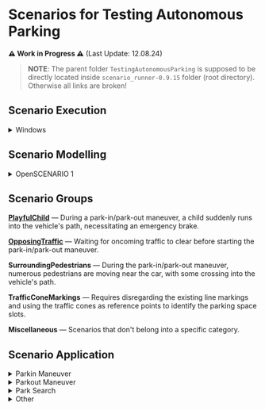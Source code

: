 # Scenarios for Testing Autonomous Parking

**⚠️ Work in Progress ⚠️** (Last Update: 12.08.24)

> **NOTE**: The parent folder `TestingAutonomousParking` is supposed to be directly located inside `scenario_runner-0.9.15` folder (root directory). Otherwise all links are broken!

## Scenario Execution

<details>
 <summary> Windows </summary>
<br>

**Requirement**:

- Completed Setup for [CARLA](https://carla.readthedocs.io/en/latest/start_quickstart/) and [ScenarioRunner](../../Docs/index.md)
- Setup of all files in `integrate` (see comment in each .py file) in order to support `criteria_CustomFinallyInTargetArea` in OpenSCENARIO files.
- Running CARLA Instance (CarlaUE4.exe)

**1. Start ScenarioRunner** from root Scenario Runner folder:
> ```
> py -3.7 scenario_runner.py --openscenario TestingAutonomousParking/scenarios/FILENAME.xosc --json
> ```

Example: `py -3.7 scenario_runner.py --openscenario TestingAutonomousParking/scenarios/PlayfulChild.xosc --json`

**2. Connect with Ego Vehicle**: Execute `manual_drive.py` (from root Scenario Runner directory!)
> ```
> py -3.7 manual_drive.py
> ```

**3. Perform Scenario**: Perform vehicle maneuvers within `manual_drive.py` until scenario termination.

**4. Analyze Result**: Open `[NAME].json` (root directory of Scenario Runner) to analyze the final test results (exit criteria).

</details>

## Scenario Modelling

<details>
<summary> OpenSCENARIO 1</summary>
<br>

The current Scenario-Runner 0.9.15 only supports a subset of **[OpenSCENARIO 1.0](https://releases.asam.net/OpenSCENARIO/1.0.0/ASAM_OpenSCENARIO_BS-1-2_User-Guide_V1-0-0.html)**.
See [Scenario Runner Docs: OpenSCENARIO Support](../../Docs/openscenario_support.md) for more information.

Following custom extensions (see `integrate` directory) were added:
- `criteria_CustomFinallyInTargetArea`: Allows specifying a testing criteria that passes if the specified actor is within a defined rectangle given by min_x, max_x, min_y, max_y. 
- `criteria_CustomFinallyNotInTargetArea`: Analogous to criteria_CustomFinallyInTargetArea, but negated condition for passing. 

</details>

## Scenario Groups

**[PlayfulChild](PlayfulChild.md)** — During a park-in/park-out maneuver, a child suddenly runs into the vehicle's path, necessitating an emergency brake.

**[OpposingTraffic](ParkInWaitForOppositeTraffic.md)** — Waiting for oncoming traffic to clear before starting the park-in/park-out maneuver.

**SurroundingPedestrians** — During the park-in/park-out maneuver, numerous pedestrians are moving near the car, with some crossing into the vehicle's path.

**TrafficConeMarkings** — Requires disregarding the existing line markings and using the traffic cones as reference points to identify the parking space slots.

**Miscellaneous** — Scenarios that don't belong into a specific category.

## Scenario Application

<details>
<summary> Parkin Maneuver </summary>

| Scenario |
| -------- |
| Test     |

</details>


<details>
<summary> Parkout Maneuver </summary>

| Scenario |
| -------- |
| Test     |

</details>

<details>
<summary> Park Search </summary>


| Scenario |
| -------- |
| Test     |


</details>

<details>
<summary> Other </summary>

| Scenario |
| -------- |
| Test     |

</details>